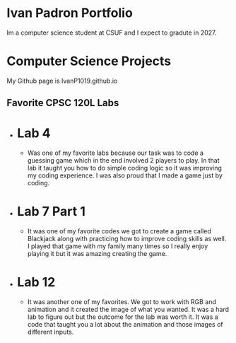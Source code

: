 # Ivan Padron Portfolio

Im a computer science student at CSUF and I expect to gradute in 2027.

# Computer Science Projects
My Github page is     IvanP1019.github.io


## Favorite CPSC 120L Labs
* # Lab 4

  *  Was one of my favorite labs because our task was to code a guessing game which in the end involved 2 players to play. In that lab it taught you how to do simple coding logic so it was improving my coding experience. I was also proud that I made a game just by coding.

* # Lab 7 Part 1

  *   It was one of my favorite codes we got to create a game called Blackjack along with practicing how to improve coding skills as well. I played that game with my family many times so I really enjoy playing it but it was amazing creating the game.

* # Lab 12

  *   It was another one of my favorites. We got to work with RGB and animation and it created the image of what you wanted. It was a hard lab to figure out but the outcome for the lab was worth it. It was a code that taught you a lot about the animation and those images of different inputs.
